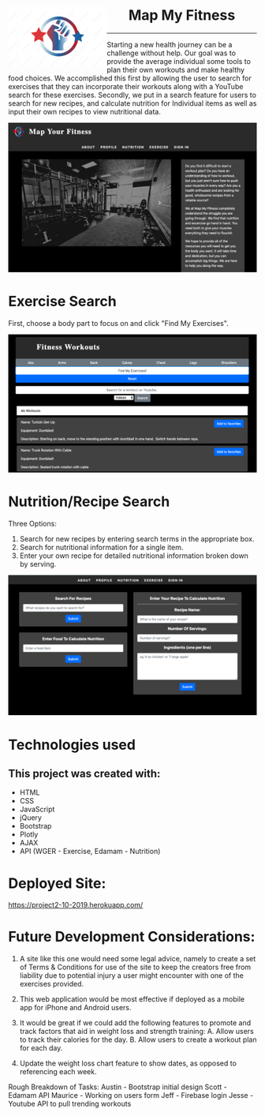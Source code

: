 <div>
	<img src="assets/readme-images/logo.png" width="200px" align="left">
	<h1 align="center">Map My Fitness</h1>
</div>
<hr>

Starting a new health journey can be a challenge without help.  Our goal was to provide the average individual some tools to plan their own workouts and make healthy food choices.  We accomplished this first by allowing the user to search for exercises that they can incorporate their workouts along with a YouTube search for these exercises.  Secondly, we put in a search feature for users to search for new recipes, and calculate nutrition for Individual items as well as input their own recipes to view nutritional data.

<img src="assets/readme-images/map-fitness-1.png">

# Exercise Search
First, choose a body part to focus on and click "Find My Exercises".

<img src="assets/readme-images/map-fitness-3.png">

# Nutrition/Recipe Search
Three Options:

1. Search for new recipes by entering search terms in the appropriate box.
2. Search for nutritional information for a single item.
3. Enter your own recipe for detailed nutritional information broken down by serving.

<img src="assets/readme-images/map-fitness-2.png">

# Technologies used
## This project was created with:

* HTML
* CSS
* JavaScript
* jQuery
* Bootstrap
* Plotly
* AJAX
* API (WGER - Exercise, Edamam - Nutrition)

# Deployed Site:
https://project2-10-2019.herokuapp.com/

# Future Development Considerations:

1. A site like this one would need some legal advice, namely to create a set of Terms & Conditions for use of the site to keep the creators free from liability due to potential injury a user might encounter with one of the exercises provided.

2. This web application would be most effective if deployed as a mobile app for iPhone and Android users.

3. It would be great if we could add the following features to promote and track factors that aid in weight loss and strength training:
	A. Allow users to track their calories for the day.
	B. Allow users to create a workout plan for each day.
	
4. Update the weight loss chart feature to show dates, as opposed to referencing each week.



Rough Breakdown of Tasks:
Austin - Bootstrap initial design
Scott - Edamam API 
Maurice - Working on users form 
Jeff - Firebase login
Jesse - Youtube API to pull trending workouts
